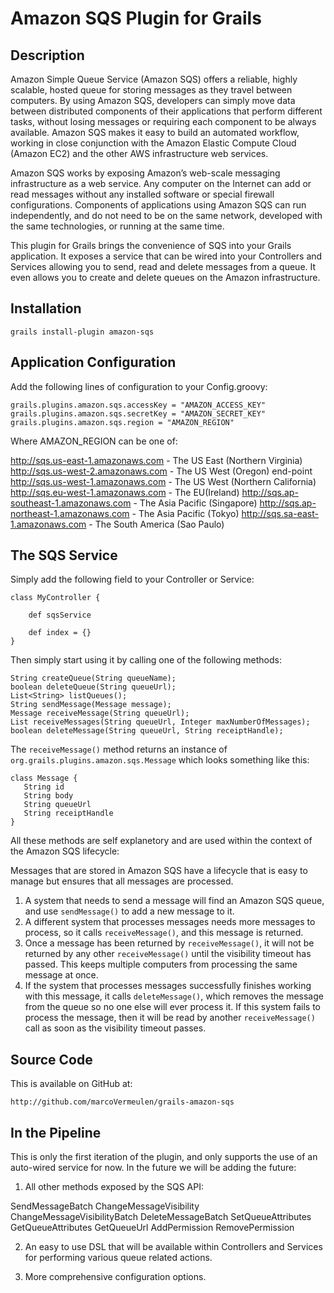 # Amazon SQS Plugin for Grails

## Description
Amazon Simple Queue Service (Amazon SQS) offers a reliable, highly scalable, hosted queue for storing messages as they travel between computers. By using Amazon SQS, developers can simply move data between distributed components of their applications that perform different tasks, without losing messages or requiring each component to be always available. Amazon SQS makes it easy to build an automated workflow, working in close conjunction with the Amazon Elastic Compute Cloud (Amazon EC2) and the other AWS infrastructure web services.

Amazon SQS works by exposing Amazon’s web-scale messaging infrastructure as a web service. Any computer on the Internet can add or read messages without any installed software or special firewall configurations. Components of applications using Amazon SQS can run independently, and do not need to be on the same network, developed with the same technologies, or running at the same time.

This plugin for Grails brings the convenience of SQS into your Grails application. It exposes a service that can be wired into your Controllers and Services allowing you to send, read and delete messages from a queue. It even allows you to create and delete queues on the Amazon infrastructure.


## Installation

    grails install-plugin amazon-sqs

## Application Configuration

Add the following lines of configuration to your Config.groovy:

    grails.plugins.amazon.sqs.accessKey = "AMAZON_ACCESS_KEY"
    grails.plugins.amazon.sqs.secretKey = "AMAZON_SECRET_KEY"
    grails.plugins.amazon.sqs.region = "AMAZON_REGION"

Where AMAZON_REGION can be one of:

http://sqs.us-east-1.amazonaws.com       - The US East (Northern Virginia)
http://sqs.us-west-2.amazonaws.com       - The US West (Oregon) end-point
http://sqs.us-west-1.amazonaws.com       - The US West (Northern California)
http://sqs.eu-west-1.amazonaws.com       - The EU(Ireland)
http://sqs.ap-southeast-1.amazonaws.com  - The Asia Pacific (Singapore)
http://sqs.ap-northeast-1.amazonaws.com  - The Asia Pacific (Tokyo)
http://sqs.sa-east-1.amazonaws.com       - The South America (Sao Paulo)

## The SQS Service

Simply add the following field to your Controller or Service:

    class MyController {

        def sqsService	
        
        def index = {}
    }

Then simply start using it by calling one of the following methods:

    String createQueue(String queueName);
    boolean deleteQueue(String queueUrl);
    List<String> listQueues();
    String sendMessage(Message message);
    Message receiveMessage(String queueUrl);
    List receiveMessages(String queueUrl, Integer maxNumberOfMessages);
    boolean deleteMessage(String queueUrl, String receiptHandle);

The ```receiveMessage()``` method returns an instance of ```org.grails.plugins.amazon.sqs.Message``` which looks something like this:

    class Message {
       String id
       String body
       String queueUrl
       String receiptHandle
    }


All these methods are self explanetory and are used within the context of the Amazon SQS lifecycle:

Messages that are stored in Amazon SQS have a lifecycle that is easy to manage but ensures that all messages are processed.

1. A system that needs to send a message will find an Amazon SQS queue, and use ```sendMessage()``` to add a new message to it.
2. A different system that processes messages needs more messages to process, so it calls ```receiveMessage()```, and this message is returned.
3. Once a message has been returned by ```receiveMessage()```, it will not be returned by any other ```receiveMessage()``` until the visibility timeout has passed. This keeps multiple computers from processing the same message at once.
4. If the system that processes messages successfully finishes working with this message, it calls ```deleteMessage()```, which removes the message from the queue so no one else will ever process it. If this system fails to process the message, then it will be read by another ```receiveMessage()``` call as soon as the visibility timeout passes.

## Source Code

This is available on GitHub at:

    http://github.com/marcoVermeulen/grails-amazon-sqs

## In the Pipeline

This is only the first iteration of the plugin, and only supports the use of an auto-wired service for now. In the future we will be adding the future:

1. All other methods exposed by the SQS API: 

SendMessageBatch
ChangeMessageVisibility
ChangeMessageVisibilityBatch
DeleteMessageBatch
SetQueueAttributes
GetQueueAttributes
GetQueueUrl
AddPermission
RemovePermission

2. An easy to use DSL that will be available within Controllers and Services for performing various queue related actions.

3. More comprehensive configuration options.

